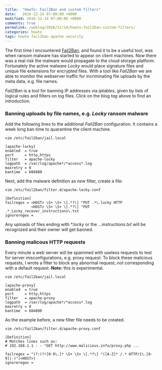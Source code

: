 ```yaml
---
title:  "HowTo: Fail2Ban and custom filters"
date:   2016-12-14 07:00:00 +0000
modified: 2016-12-14 07:00:00 +0000 
comments: true
permalink: /weblog/2016/12/14/howto-fail2ban-custom-filters/
categories: howto
tags: howto fail2ban apache security
---
```



The first time I encountered [Fail2Ban][f2b], and found it to be a useful tool, was when ransom malware has started to appear on client machines. Now there was a real risk the malware would propagate to the cloud storage platform. Fortunately the active malware *Locky* would place signature files and unique file extensions for encrypted files. With a tool like *Fail2Ban* we are able to monitor the webserver traffic for incriminating file uploads by the meta data, e.g. file names.


<!--more-->

*Fail2Ban* is a tool for banning IP addresses via *iptables*, given by lists of logical rules and filters on log files. Click on the blog *tag* above to find an introduction.


### Banning uploads by file names, e.g. *Locky* ransom malware

Add the following lines to the additional *Fail2Ban* configuration. It contains a week long ban time to quarantine the client machine.

```
vim /etc/fail2ban/jail.local

[apache-locky]
enabled  = true
port     = http,https
filter   = apache-locky
logpath  = /var/log/apache*/*access*.log
maxretry = 0
bantime  = 604800
```


Next, add the malware definition as *new* filter, create a file:
 
```
vim /etc/fail2ban/filter.d/apache-locky.conf

[Definition]
failregex = <HOST> \S+ \S+ \[.*?\] "PUT .*\.locky HTTP
            <HOST> \S+ \S+ \[.*?\] "PUT .*_Locky_recover_instructions\.txt
ignoreregex =
```

Any uploads of files ending with *\*.locky* or the *...instructions.txt* will be recognized and their owner will get banned.



 
### Banning malicous HTTP requests

Every minute a web server will be spammed with useless requests to test for server misconfigurations, e.g. proxy request. To block these malicious requests, I wrote a filter to block any abnormal request, not corresponding with a default request. **Note:** this is experimental.

```
vim /etc/fail2ban/jail.local

[apache-proxy]
enabled  = true
port     = http,https
filter   = apache-proxy
logpath  = /var/log/apache*/*access*.log
maxretry = 0
bantime  = 604800
```

As the example before, a new filter file needs to be created.

```
vim /etc/fail2ban/filter.d/apache-proxy.conf

[Definition]
# Matches lines such as:
# 192.168.1.1 - - "GET http://www.malicious.info/proxy.php ...

failregex = ^(?:(?![0-9\.]* \S+ \S+ \[.*?\] "([A-Z]* /.* HTTP/1\.[0-9]|-)")<HOST>)
ignoreregex =
``` 

[f2b]: http://www.fail2ban.org/
 